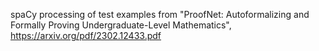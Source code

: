 spaCy processing of test examples from "ProofNet: Autoformalizing and Formally Proving
Undergraduate-Level Mathematics", https://arxiv.org/pdf/2302.12433.pdf
